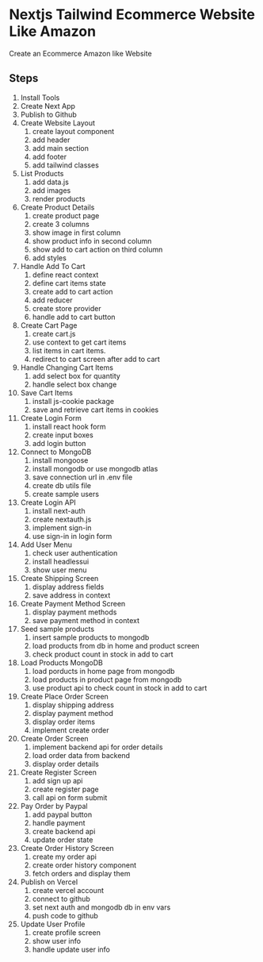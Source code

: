 # Nextjs Tailwind Ecommerce Website Like Amazon

Create an Ecommerce Amazon like Website

## Steps

1. Install Tools
2. Create Next App
3. Publish to Github
4. Create Website Layout
   1. create layout component
   2. add header
   3. add main section
   4. add footer
   5. add tailwind classes
5. List Products
   1. add data.js
   2. add images
   3. render products
6. Create Product Details
   1. create product page
   2. create 3 columns
   3. show image in first column
   4. show product info in second column
   5. show add to cart action on third column
   6. add styles
7. Handle Add To Cart
   1. define react context
   2. define cart items state
   3. create add to cart action
   4. add reducer
   5. create store provider
   6. handle add to cart button
8. Create Cart Page
   1. create cart.js
   2. use context to get cart items
   3. list items in cart items.
   4. redirect to cart screen after add to cart
9. Handle Changing Cart Items
   1. add select box for quantity
   2. handle select box change
10. Save Cart Items
    1. install js-cookie package
    2. save and retrieve cart items in cookies
11. Create Login Form
    1. install react hook form
    2. create input boxes
    3. add login button
12. Connect to MongoDB
    1. install mongoose
    2. install mongodb or use mongodb atlas
    3. save connection url in .env file
    4. create db utils file
    5. create sample users
13. Create Login API
    1. install next-auth
    2. create nextauth.js
    3. implement sign-in
    4. use sign-in in login form
14. Add User Menu
    1. check user authentication
    2. install headlessui
    3. show user menu
15. Create Shipping Screen
    1. display address fields
    2. save address in context
16. Create Payment Method Screen
    1. display payment methods
    2. save payment method in context
17. Seed sample products
    1. insert sample products to mongodb
    2. load products from db in home and product screen
    3. check product count in stock in add to cart
18. Load Products MongoDB
    1. load porducts in home page from mongodb
    2. load products in product page from mongodb
    3. use product api to check count in stock in add to cart
19. Create Place Order Screen
    1. display shipping address
    2. display payment method
    3. display order items
    4. implement create order
20. Create Order Screen
    1. implement backend api for order details
    2. load order data from backend
    3. display order details
21. Create Register Screen
    1. add sign up api
    2. create register page
    3. call api on form submit
22. Pay Order by Paypal
    1. add paypal button
    2. handle payment
    3. create backend api
    4. update order state
23. Create Order History Screen
    1. create my order api
    2. create order history component
    3. fetch orders and display them
24. Publish on Vercel
    1. create vercel account
    2. connect to github
    3. set next auth and mongodb db in env vars
    4. push code to github
25. Update User Profile
    1. create profile screen
    2. show user info
    3. handle update user info

